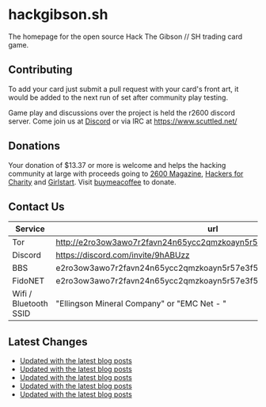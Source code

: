 # hackgibson.sh
The homepage for the open source Hack The Gibson // SH trading card game.


## Contributing

To add your card just submit a pull request with your card's front art, it would be added to the next run of set after community play testing.

Game play and discussions over the project is held the r2600 discord server. Come join us at [Discord](https://discord.com/invite/9hABUzz) or via IRC at https://www.scuttled.net/


## Donations

Your donation of $13.37 or more is welcome and helps the hacking community at large with proceeds going to [2600 Magazine](https://2600.com/), [Hackers for Charity](https://hackersforcharity.org) and [Girlstart](https://girlstart.org).  Visit [buymeacoffee](https://www.buymeacoffee.com/hackgibson.sh) to donate.


## Contact Us

Service | url
-|-
Tor | http://e2ro3ow3awo7r2favn24n65ycc2qmzkoayn5r57e3f56nvjwdcgg32ad.onion
Discord | https://discord.com/invite/9hABUzz
BBS | e2ro3ow3awo7r2favn24n65ycc2qmzkoayn5r57e3f56nvjwdcgg32ad.onion:23
FidoNET | e2ro3ow3awo7r2favn24n65ycc2qmzkoayn5r57e3f56nvjwdcgg32ad.onion:24554
Wifi / Bluetooth SSID | "Ellingson Mineral Company" or "EMC Net - <fidonet address>"

## Latest Changes
<!-- BLOG-POST-LIST:START -->
- [Updated with the latest blog posts](https://github.com/DFW2600/hackgibson.sh/commit/3d25bf936ebbd1242669e9b7be2a447e83ab88d0)
- [Updated with the latest blog posts](https://github.com/DFW2600/hackgibson.sh/commit/4ee92ff0ef7e0ba8033077d610fdd474d8e77f2d)
- [Updated with the latest blog posts](https://github.com/DFW2600/hackgibson.sh/commit/ba1e4e095d71619cece0606f206b5600908f05f3)
- [Updated with the latest blog posts](https://github.com/DFW2600/hackgibson.sh/commit/5ff6fbb0928d723a62bdec4339fef8e08f6457c0)
- [Updated with the latest blog posts](https://github.com/DFW2600/hackgibson.sh/commit/626c97966d148f62c5925fcba4e65f1b07473edc)
<!-- BLOG-POST-LIST:END -->
